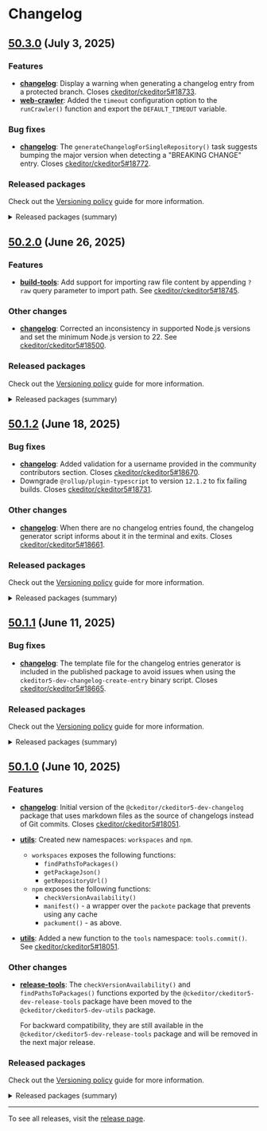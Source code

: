 Changelog
=========

## [50.3.0](https://github.com/ckeditor/ckeditor5-dev/compare/v50.2.0...v50.3.0) (July 3, 2025)

### Features

* **[changelog](https://www.npmjs.com/package/@ckeditor/ckeditor5-dev-changelog)**: Display a warning when generating a changelog entry from a protected branch. Closes [ckeditor/ckeditor5#18733](https://github.com/ckeditor/ckeditor5/issues/18733).
* **[web-crawler](https://www.npmjs.com/package/@ckeditor/ckeditor5-dev-web-crawler)**: Added the `timeout` configuration option to the `runCrawler()` function and export the `DEFAULT_TIMEOUT` variable.

### Bug fixes

* **[changelog](https://www.npmjs.com/package/@ckeditor/ckeditor5-dev-changelog)**: The `generateChangelogForSingleRepository()` task suggests bumping the major version when detecting a "BREAKING CHANGE" entry. Closes [ckeditor/ckeditor5#18772](https://github.com/ckeditor/ckeditor5/issues/18772).

### Released packages

Check out the [Versioning policy](https://ckeditor.com/docs/ckeditor5/latest/framework/guides/support/versioning-policy.html) guide for more information.

<details>
<summary>Released packages (summary)</summary>

Releases containing new features:

* [@ckeditor/ckeditor5-dev-changelog](https://www.npmjs.com/package/@ckeditor/ckeditor5-dev-changelog/v/50.3.0): v50.2.0 => v50.3.0
* [@ckeditor/ckeditor5-dev-web-crawler](https://www.npmjs.com/package/@ckeditor/ckeditor5-dev-web-crawler/v/50.3.0): v50.2.0 => v50.3.0

Other releases:

* [@ckeditor/ckeditor5-dev-build-tools](https://www.npmjs.com/package/@ckeditor/ckeditor5-dev-build-tools/v/50.3.0): v50.2.0 => v50.3.0
* [@ckeditor/ckeditor5-dev-bump-year](https://www.npmjs.com/package/@ckeditor/ckeditor5-dev-bump-year/v/50.3.0): v50.2.0 => v50.3.0
* [@ckeditor/ckeditor5-dev-ci](https://www.npmjs.com/package/@ckeditor/ckeditor5-dev-ci/v/50.3.0): v50.2.0 => v50.3.0
* [@ckeditor/ckeditor5-dev-dependency-checker](https://www.npmjs.com/package/@ckeditor/ckeditor5-dev-dependency-checker/v/50.3.0): v50.2.0 => v50.3.0
* [@ckeditor/ckeditor5-dev-docs](https://www.npmjs.com/package/@ckeditor/ckeditor5-dev-docs/v/50.3.0): v50.2.0 => v50.3.0
* [@ckeditor/ckeditor5-dev-release-tools](https://www.npmjs.com/package/@ckeditor/ckeditor5-dev-release-tools/v/50.3.0): v50.2.0 => v50.3.0
* [@ckeditor/ckeditor5-dev-stale-bot](https://www.npmjs.com/package/@ckeditor/ckeditor5-dev-stale-bot/v/50.3.0): v50.2.0 => v50.3.0
* [@ckeditor/ckeditor5-dev-tests](https://www.npmjs.com/package/@ckeditor/ckeditor5-dev-tests/v/50.3.0): v50.2.0 => v50.3.0
* [@ckeditor/ckeditor5-dev-translations](https://www.npmjs.com/package/@ckeditor/ckeditor5-dev-translations/v/50.3.0): v50.2.0 => v50.3.0
* [@ckeditor/ckeditor5-dev-utils](https://www.npmjs.com/package/@ckeditor/ckeditor5-dev-utils/v/50.3.0): v50.2.0 => v50.3.0
* [@ckeditor/typedoc-plugins](https://www.npmjs.com/package/@ckeditor/typedoc-plugins/v/50.3.0): v50.2.0 => v50.3.0
</details>


## [50.2.0](https://github.com/ckeditor/ckeditor5-dev/compare/v50.1.2...v50.2.0) (June 26, 2025)

### Features

* **[build-tools](https://www.npmjs.com/package/@ckeditor/ckeditor5-dev-build-tools)**: Add support for importing raw file content by appending `?raw` query parameter to import path. See [ckeditor/ckeditor5#18745](https://github.com/ckeditor/ckeditor5/issues/18745).

### Other changes

* **[changelog](https://www.npmjs.com/package/@ckeditor/ckeditor5-dev-changelog)**: Corrected an inconsistency in supported Node.js versions and set the minimum Node.js version to 22. See [ckeditor/ckeditor5#18500](https://github.com/ckeditor/ckeditor5/issues/18500).

### Released packages

Check out the [Versioning policy](https://ckeditor.com/docs/ckeditor5/latest/framework/guides/support/versioning-policy.html) guide for more information.

<details>
<summary>Released packages (summary)</summary>

Releases containing new features:

* [@ckeditor/ckeditor5-dev-build-tools](https://www.npmjs.com/package/@ckeditor/ckeditor5-dev-build-tools/v/50.2.0): v50.1.2 => v50.2.0

Other releases:

* [@ckeditor/ckeditor5-dev-bump-year](https://www.npmjs.com/package/@ckeditor/ckeditor5-dev-bump-year/v/50.2.0): v50.1.2 => v50.2.0
* [@ckeditor/ckeditor5-dev-changelog](https://www.npmjs.com/package/@ckeditor/ckeditor5-dev-changelog/v/50.2.0): v50.1.2 => v50.2.0
* [@ckeditor/ckeditor5-dev-ci](https://www.npmjs.com/package/@ckeditor/ckeditor5-dev-ci/v/50.2.0): v50.1.2 => v50.2.0
* [@ckeditor/ckeditor5-dev-dependency-checker](https://www.npmjs.com/package/@ckeditor/ckeditor5-dev-dependency-checker/v/50.2.0): v50.1.2 => v50.2.0
* [@ckeditor/ckeditor5-dev-docs](https://www.npmjs.com/package/@ckeditor/ckeditor5-dev-docs/v/50.2.0): v50.1.2 => v50.2.0
* [@ckeditor/ckeditor5-dev-release-tools](https://www.npmjs.com/package/@ckeditor/ckeditor5-dev-release-tools/v/50.2.0): v50.1.2 => v50.2.0
* [@ckeditor/ckeditor5-dev-stale-bot](https://www.npmjs.com/package/@ckeditor/ckeditor5-dev-stale-bot/v/50.2.0): v50.1.2 => v50.2.0
* [@ckeditor/ckeditor5-dev-tests](https://www.npmjs.com/package/@ckeditor/ckeditor5-dev-tests/v/50.2.0): v50.1.2 => v50.2.0
* [@ckeditor/ckeditor5-dev-translations](https://www.npmjs.com/package/@ckeditor/ckeditor5-dev-translations/v/50.2.0): v50.1.2 => v50.2.0
* [@ckeditor/ckeditor5-dev-utils](https://www.npmjs.com/package/@ckeditor/ckeditor5-dev-utils/v/50.2.0): v50.1.2 => v50.2.0
* [@ckeditor/ckeditor5-dev-web-crawler](https://www.npmjs.com/package/@ckeditor/ckeditor5-dev-web-crawler/v/50.2.0): v50.1.2 => v50.2.0
* [@ckeditor/typedoc-plugins](https://www.npmjs.com/package/@ckeditor/typedoc-plugins/v/50.2.0): v50.1.2 => v50.2.0
</details>


## [50.1.2](https://github.com/ckeditor/ckeditor5-dev/compare/v50.1.1...v50.1.2) (June 18, 2025)

### Bug fixes

* **[changelog](https://www.npmjs.com/package/@ckeditor/ckeditor5-dev-changelog)**: Added validation for a username provided in the community contributors section. Closes [ckeditor/ckeditor5#18670](https://github.com/ckeditor/ckeditor5/issues/18670).
* Downgrade `@rollup/plugin-typescript` to version `12.1.2` to fix failing builds. Closes [ckeditor/ckeditor5#18731](https://github.com/ckeditor/ckeditor5/issues/18731).

### Other changes

* **[changelog](https://www.npmjs.com/package/@ckeditor/ckeditor5-dev-changelog)**: When there are no changelog entries found, the changelog generator script informs about it in the terminal and exits. Closes [ckeditor/ckeditor5#18661](https://github.com/ckeditor/ckeditor5/issues/18661).

### Released packages

Check out the [Versioning policy](https://ckeditor.com/docs/ckeditor5/latest/framework/guides/support/versioning-policy.html) guide for more information.

<details>
<summary>Released packages (summary)</summary>

Other releases:

* [@ckeditor/ckeditor5-dev-build-tools](https://www.npmjs.com/package/@ckeditor/ckeditor5-dev-build-tools/v/50.1.2): v50.1.1 => v50.1.2
* [@ckeditor/ckeditor5-dev-bump-year](https://www.npmjs.com/package/@ckeditor/ckeditor5-dev-bump-year/v/50.1.2): v50.1.1 => v50.1.2
* [@ckeditor/ckeditor5-dev-changelog](https://www.npmjs.com/package/@ckeditor/ckeditor5-dev-changelog/v/50.1.2): v50.1.1 => v50.1.2
* [@ckeditor/ckeditor5-dev-ci](https://www.npmjs.com/package/@ckeditor/ckeditor5-dev-ci/v/50.1.2): v50.1.1 => v50.1.2
* [@ckeditor/ckeditor5-dev-dependency-checker](https://www.npmjs.com/package/@ckeditor/ckeditor5-dev-dependency-checker/v/50.1.2): v50.1.1 => v50.1.2
* [@ckeditor/ckeditor5-dev-docs](https://www.npmjs.com/package/@ckeditor/ckeditor5-dev-docs/v/50.1.2): v50.1.1 => v50.1.2
* [@ckeditor/ckeditor5-dev-release-tools](https://www.npmjs.com/package/@ckeditor/ckeditor5-dev-release-tools/v/50.1.2): v50.1.1 => v50.1.2
* [@ckeditor/ckeditor5-dev-stale-bot](https://www.npmjs.com/package/@ckeditor/ckeditor5-dev-stale-bot/v/50.1.2): v50.1.1 => v50.1.2
* [@ckeditor/ckeditor5-dev-tests](https://www.npmjs.com/package/@ckeditor/ckeditor5-dev-tests/v/50.1.2): v50.1.1 => v50.1.2
* [@ckeditor/ckeditor5-dev-translations](https://www.npmjs.com/package/@ckeditor/ckeditor5-dev-translations/v/50.1.2): v50.1.1 => v50.1.2
* [@ckeditor/ckeditor5-dev-utils](https://www.npmjs.com/package/@ckeditor/ckeditor5-dev-utils/v/50.1.2): v50.1.1 => v50.1.2
* [@ckeditor/ckeditor5-dev-web-crawler](https://www.npmjs.com/package/@ckeditor/ckeditor5-dev-web-crawler/v/50.1.2): v50.1.1 => v50.1.2
* [@ckeditor/typedoc-plugins](https://www.npmjs.com/package/@ckeditor/typedoc-plugins/v/50.1.2): v50.1.1 => v50.1.2
</details>


## [50.1.1](https://github.com/ckeditor/ckeditor5-dev/compare/v50.1.0...v50.1.1) (June 11, 2025)

### Bug fixes

* **[changelog](https://www.npmjs.com/package/@ckeditor/ckeditor5-dev-changelog)**: The template file for the changelog entries generator is included in the published package to avoid issues when using the `ckeditor5-dev-changelog-create-entry` binary script. Closes [ckeditor/ckeditor5#18665](https://github.com/ckeditor/ckeditor5/issues/18665).

### Released packages

Check out the [Versioning policy](https://ckeditor.com/docs/ckeditor5/latest/framework/guides/support/versioning-policy.html) guide for more information.

<details>
<summary>Released packages (summary)</summary>

Other releases:

* [@ckeditor/ckeditor5-dev-build-tools](https://www.npmjs.com/package/@ckeditor/ckeditor5-dev-build-tools/v/50.1.1): v50.1.0 => v50.1.1
* [@ckeditor/ckeditor5-dev-bump-year](https://www.npmjs.com/package/@ckeditor/ckeditor5-dev-bump-year/v/50.1.1): v50.1.0 => v50.1.1
* [@ckeditor/ckeditor5-dev-changelog](https://www.npmjs.com/package/@ckeditor/ckeditor5-dev-changelog/v/50.1.1): v50.1.0 => v50.1.1
* [@ckeditor/ckeditor5-dev-ci](https://www.npmjs.com/package/@ckeditor/ckeditor5-dev-ci/v/50.1.1): v50.1.0 => v50.1.1
* [@ckeditor/ckeditor5-dev-dependency-checker](https://www.npmjs.com/package/@ckeditor/ckeditor5-dev-dependency-checker/v/50.1.1): v50.1.0 => v50.1.1
* [@ckeditor/ckeditor5-dev-docs](https://www.npmjs.com/package/@ckeditor/ckeditor5-dev-docs/v/50.1.1): v50.1.0 => v50.1.1
* [@ckeditor/ckeditor5-dev-release-tools](https://www.npmjs.com/package/@ckeditor/ckeditor5-dev-release-tools/v/50.1.1): v50.1.0 => v50.1.1
* [@ckeditor/ckeditor5-dev-stale-bot](https://www.npmjs.com/package/@ckeditor/ckeditor5-dev-stale-bot/v/50.1.1): v50.1.0 => v50.1.1
* [@ckeditor/ckeditor5-dev-tests](https://www.npmjs.com/package/@ckeditor/ckeditor5-dev-tests/v/50.1.1): v50.1.0 => v50.1.1
* [@ckeditor/ckeditor5-dev-translations](https://www.npmjs.com/package/@ckeditor/ckeditor5-dev-translations/v/50.1.1): v50.1.0 => v50.1.1
* [@ckeditor/ckeditor5-dev-utils](https://www.npmjs.com/package/@ckeditor/ckeditor5-dev-utils/v/50.1.1): v50.1.0 => v50.1.1
* [@ckeditor/ckeditor5-dev-web-crawler](https://www.npmjs.com/package/@ckeditor/ckeditor5-dev-web-crawler/v/50.1.1): v50.1.0 => v50.1.1
* [@ckeditor/typedoc-plugins](https://www.npmjs.com/package/@ckeditor/typedoc-plugins/v/50.1.1): v50.1.0 => v50.1.1
</details>


## [50.1.0](https://github.com/ckeditor/ckeditor5-dev/compare/v50.0.0...v50.1.0) (June 10, 2025)

### Features

* **[changelog](https://www.npmjs.com/package/@ckeditor/ckeditor5-dev-changelog)**: Initial version of the `@ckeditor/ckeditor5-dev-changelog` package that uses markdown files as the source of changelogs instead of Git commits. Closes [ckeditor/ckeditor5#18051](https://github.com/ckeditor/ckeditor5/issues/18051).
* **[utils](https://www.npmjs.com/package/@ckeditor/ckeditor5-dev-utils)**: Created new namespaces: `workspaces` and `npm`.

  * `workspaces`  exposes the following functions:
    * `findPathsToPackages()`
    * `getPackageJson()`
    * `getRepositoryUrl()`
  * `npm` exposes the following functions:
    * `checkVersionAvailability()`
    * `manifest()` - a wrapper over the `packote` package that prevents using any cache
    * `packument()` - as above.
* **[utils](https://www.npmjs.com/package/@ckeditor/ckeditor5-dev-utils)**: Added a new function to the `tools` namespace: `tools.commit()`. See [ckeditor/ckeditor5#18051](https://github.com/ckeditor/ckeditor5/issues/18051).

### Other changes

* **[release-tools](https://www.npmjs.com/package/@ckeditor/ckeditor5-dev-release-tools)**: The `checkVersionAvailability()` and `findPathsToPackages()` functions exported by the `@ckeditor/ckeditor5-dev-release-tools` package have been moved to the `@ckeditor/ckeditor5-dev-utils` package.

  For backward compatibility, they are still available in the `@ckeditor/ckeditor5-dev-release-tools` package and will be removed in the next major release.

### Released packages

Check out the [Versioning policy](https://ckeditor.com/docs/ckeditor5/latest/framework/guides/support/versioning-policy.html) guide for more information.

<details>
<summary>Released packages (summary)</summary>

New packages:

* [@ckeditor/ckeditor5-dev-changelog](https://www.npmjs.com/package/@ckeditor/ckeditor5-dev-changelog/v/50.1.0): v50.1.0

Releases containing new features:

* [@ckeditor/ckeditor5-dev-utils](https://www.npmjs.com/package/@ckeditor/ckeditor5-dev-utils/v/50.1.0): v50.0.0 => v50.1.0

Other releases:

* [@ckeditor/ckeditor5-dev-build-tools](https://www.npmjs.com/package/@ckeditor/ckeditor5-dev-build-tools/v/50.1.0): v50.0.0 => v50.1.0
* [@ckeditor/ckeditor5-dev-bump-year](https://www.npmjs.com/package/@ckeditor/ckeditor5-dev-bump-year/v/50.1.0): v50.0.0 => v50.1.0
* [@ckeditor/ckeditor5-dev-ci](https://www.npmjs.com/package/@ckeditor/ckeditor5-dev-ci/v/50.1.0): v50.0.0 => v50.1.0
* [@ckeditor/ckeditor5-dev-dependency-checker](https://www.npmjs.com/package/@ckeditor/ckeditor5-dev-dependency-checker/v/50.1.0): v50.0.0 => v50.1.0
* [@ckeditor/ckeditor5-dev-docs](https://www.npmjs.com/package/@ckeditor/ckeditor5-dev-docs/v/50.1.0): v50.0.0 => v50.1.0
* [@ckeditor/ckeditor5-dev-release-tools](https://www.npmjs.com/package/@ckeditor/ckeditor5-dev-release-tools/v/50.1.0): v50.0.0 => v50.1.0
* [@ckeditor/ckeditor5-dev-stale-bot](https://www.npmjs.com/package/@ckeditor/ckeditor5-dev-stale-bot/v/50.1.0): v50.0.0 => v50.1.0
* [@ckeditor/ckeditor5-dev-tests](https://www.npmjs.com/package/@ckeditor/ckeditor5-dev-tests/v/50.1.0): v50.0.0 => v50.1.0
* [@ckeditor/ckeditor5-dev-translations](https://www.npmjs.com/package/@ckeditor/ckeditor5-dev-translations/v/50.1.0): v50.0.0 => v50.1.0
* [@ckeditor/ckeditor5-dev-web-crawler](https://www.npmjs.com/package/@ckeditor/ckeditor5-dev-web-crawler/v/50.1.0): v50.0.0 => v50.1.0
* [@ckeditor/typedoc-plugins](https://www.npmjs.com/package/@ckeditor/typedoc-plugins/v/50.1.0): v50.0.0 => v50.1.0
</details>

---

To see all releases, visit the [release page](https://github.com/ckeditor/ckeditor5-dev/releases).
